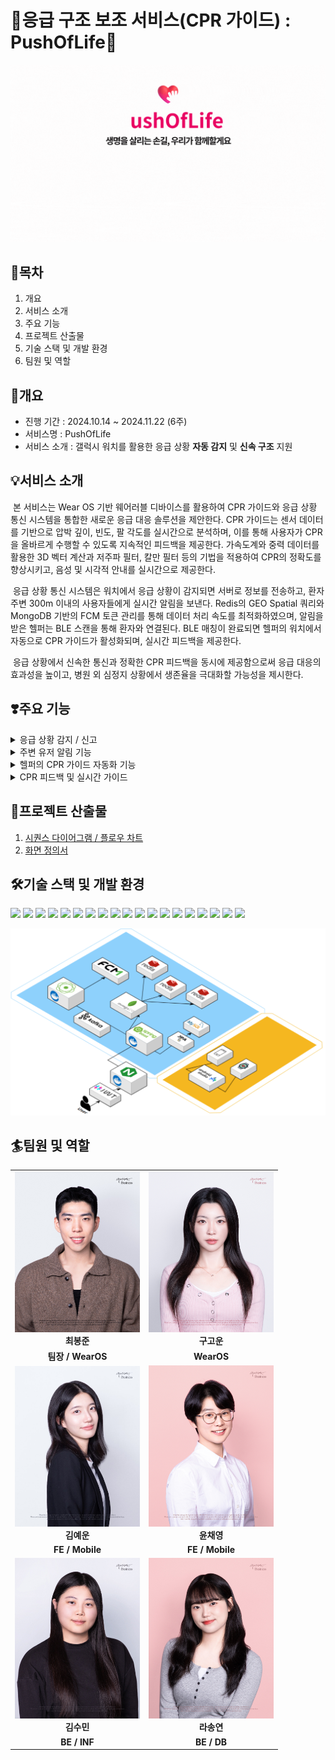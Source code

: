 # 💞응급 구조 보조 서비스(CPR 가이드) : PushOfLife💓
![PushOfLife](./readme_assets/PushOfLife_logo.gif)


## 📑목차
1. 개요
2. 서비스 소개
3. 주요 기능
4. 프로젝트 산출물
5. 기술 스택 및 개발 환경
6. 팀원 및 역할

## 🚩개요
- 진행 기간 : 2024.10.14 ~ 2024.11.22 (6주)
- 서비스명 : PushOfLife
- 서비스 소개 : 갤럭시 워치를 활용한 응급 상황 **자동 감지** 및 **신속 구조** 지원

## 💡서비스 소개
&nbsp;본 서비스는 Wear OS 기반 웨어러블 디바이스를 활용하여 CPR 가이드와 응급 상황 통신 시스템을 통합한 새로운 응급 대응 솔루션을 제안한다. CPR 가이드는 센서 데이터를 기반으로 압박 깊이, 빈도, 팔 각도를 실시간으로 분석하며, 이를 통해 사용자가 CPR을 올바르게 수행할 수 있도록 지속적인 피드백을 제공한다. 가속도계와 중력 데이터를 활용한 3D 벡터 계산과 저주파 필터, 칼만 필터 등의 기법을 적용하여 CPR의 정확도를 향상시키고, 음성 및 시각적 안내를 실시간으로 제공한다.    
  
&nbsp;응급 상황 통신 시스템은 워치에서 응급 상황이 감지되면 서버로 정보를 전송하고, 환자 주변 300m 이내의 사용자들에게 실시간 알림을 보낸다. Redis의 GEO Spatial 쿼리와 MongoDB 기반의 FCM 토큰 관리를 통해 데이터 처리 속도를 최적화하였으며, 알림을 받은 헬퍼는 BLE 스캔을 통해 환자와 연결된다. BLE 매칭이 완료되면 헬퍼의 워치에서 자동으로 CPR 가이드가 활성화되며, 실시간 피드백을 제공한다.  
  
&nbsp;응급 상황에서 신속한 통신과 정확한 CPR 피드백을 동시에 제공함으로써 응급 대응의 효과성을 높이고, 병원 외 심정지 상황에서 생존율을 극대화할 가능성을 제시한다.
    

## ❣️주요 기능

<details>
<summary>응급 상황 감지 / 신고</summary>
<div markdown="1">
  
![catch](./readme_assets/응급상황감지.gif)
심박수가 위험 수준 이하로 감소하거나 낙상이 감지될 경우 워치에서
경고음(사이렌)을 발생시키고, 3초간 반응이 없으면 등록된 응급 연락처와 구급대에 자동으로
알림을 발송한다. 모바일에서도 낙상 감지 기능을 활성화할 수 있으며, 모바일 기기에서는 30초
동안 반응이 없을 경우 자동으로 신고가 이루어진다.
  
![119report](./readme_assets/응급상황자동신고.png)
낙상이나 심박수 이상이 감지될 경우, 모바일 앱에 미리 입력된 환자의 이름, 나이, 병력, 약물 알레르기 등의 정보를 구급대에 자동으로 전송한다. 헬퍼가 신고할
경우에도 신고자의 위치를 기반으로 구급대가 즉시 출동할 수 있도록 지원한다.


</div>
</details>
<details>
<summary>주변 유저 알림 기능</summary>
<div markdown="1">

![help](./readme_assets/주변유저알림.gif)
낙상이나 심박수 이상이 감지되었을 때 주변의 헬퍼들에게 즉시 긴급 알림을 발송한다. 헬퍼는 알림을 클릭하면 응급 환자의 위치와 주변 AED 위치를 워치 및 모바일
화면에서 시각적으로 확인할 수 있다. 이 기능은 헬퍼와 환자를 빠르게 연결하여 구조 활동이
지연되지 않도록 돕는다.

</div>
</details>
<details>
<summary>헬퍼의 CPR 가이드 자동화 기능</summary>
<div markdown="1">

![BLE 연결](./readme_assets/ble.gif)
![cprstart](./readme_assets/cpr자동진행.gif)

헬퍼가 환자의 워치 화면을 누르면 BLE 통신을 통해 CPR 가이드가 자동으로 헬퍼의 워치에 실행되도록 설계되었다. 또한, 헬퍼가 환자를 발견한 순간,
워치 타일을 이용해 간편하게 어플리케이션에 접근할 수 있어 추가적인 시간 소모 없이 즉각적인
CPR 지원을 시작할 수 있다.

</div>
</details>
<details>
<summary>CPR 피드백 및 실시간 가이드</summary>
<div markdown="1">

![CPR 피드백](./readme_assets/cpr피드백.gif)
![손목 각도 계산](./readme_assets/wristangle.gif)
![압박 깊이/빈도 계산](./readme_assets/depth.gif)
![데이터 필터](./readme_assets/cprfilter.png)

 CPR의 각도, 빈도, 깊이를 분석하여 상세한 피드백을 제공한다. 헬퍼의 워치에서는 가속도 그래프를 통해 CPR의 정확도를 시각적으로 확인할 수 있으며,
환자의 워치에서는 실시간 심박수를 모니터링하여 CPR 진행 상황을 지원한다. 이를 통해 헬퍼가
적절한 CPR 리듬과 강도를 유지할 수 있도록 실시간으로 도움을 준다.


</div>
</details>


## 🎇프로젝트 산출물
1. [시퀀스 다이어그램 / 플로우 차트](https://www.figma.com/board/0me3wlmN98S2jQsRvEKxls/PushOfLife-%ED%94%8C%EB%A1%9C%EC%9A%B0-%2F-%EC%8B%9C%ED%80%80%EC%8A%A4-%EB%8B%A4%EC%9D%B4%EC%96%B4%EA%B7%B8%EB%9E%A8?node-id=0-1&t=hbI9DYjlXGrl1Wsn-1)
2. [화면 정의서](https://www.figma.com/design/fr1BBE9ckkxsdklZIgj6qE/PushOfLife-%ED%99%94%EB%A9%B4-%EC%A0%95%EC%9D%98%EC%84%9C?node-id=0-1&t=IY5YWw67Yjg1YYAK-1)



## 🛠️기술 스택 및 개발 환경
<img src="https://img.shields.io/badge/Kotlin-7F52FF?style=flat-square&logo=Kotlin&logoColor=white"/>
<img src="https://img.shields.io/badge/Android-34A853?style=flat-square&logo=Android&logoColor=white"/>
<img src="https://img.shields.io/badge/AndroidStudio-3DDC84?style=flat-square&logo=Androidstudio&logoColor=white"/>
<img src="https://img.shields.io/badge/WearOS-4285F4?style=flat-square&logo=WearOS&logoColor=white"/>
<img src="https://img.shields.io/badge/Jetpack Compose-4285F4?style=flat-square&logo=JetpackCompose&logoColor=white"/>
<img src="https://img.shields.io/badge/SpringBoot-6DB33F?style=flat-square&logo=SpringBoot&logoColor=white"/>
<img src="https://img.shields.io/badge/BluetoothLowEnergy-0082FC?style=flat-square&logo=Bluetooth&logoColor=white"/>
<img src="https://img.shields.io/badge/NGINX-009639?style=flat-square&logo=NGINX&logoColor=white"/>
<img src="https://img.shields.io/badge/JSON Web Tokens-000000?style=flat-square&logo=jsonwebtokens&logoColor=white"/>
<img src="https://img.shields.io/badge/MySQL-4479A1?style=flat-square&logo=MySQL&logoColor=white"/>
<img src="https://img.shields.io/badge/Redis-FF4438?style=flat-square&logo=Redis&logoColor=white"/>
<img src="https://img.shields.io/badge/MongoDB-47A248?style=flat-square&logo=MongoDB&logoColor=white"/>
<img src="https://img.shields.io/badge/Apache Kafka-231F20?style=flat-square&logo=ApacheKafka&logoColor=white"/>
<img src="https://img.shields.io/badge/Docker-2496ED?style=flat-square&logo=Docker&logoColor=white"/>
<img src="https://img.shields.io/badge/Jenkins-D24939?style=flat-square&logo=Jenkins&logoColor=white"/>
<img src="https://img.shields.io/badge/Firebase-DD2C00?style=flat-square&logo=firebase&logoColor=white"/>
<img src="https://img.shields.io/badge/Jira-0052CC?style=flat-square&logo=Jira&logoColor=white"/>
<img src="https://img.shields.io/badge/Git-F05032?style=flat-square&logo=Git&logoColor=white"/>
<img src="https://img.shields.io/badge/GitLab-FC6D26?style=flat-square&logo=GitLab&logoColor=white"/>

![시스템 아키텍처](./readme_assets/systemarchitecture.svg)



## 🏄팀원 및 역할

<div align="center">

<table>
  <tr>
    <td align="center">
      <img src="./readme_assets/최봉준.jpg" width="200"><br>
      <strong>최봉준</strong>
    </td>
    <td align="center">
      <img src="./readme_assets/구고운.png" width="200"><br>
      <strong>구고운</strong>
    </td>
  </tr>
  <tr>
    <td align="center"><strong>팀장 / WearOS</strong></td>
    <td align="center"><strong>WearOS</strong></td>
  </tr>
  <tr>
    <td align="center">
      <img src="./readme_assets/김예운.jpg" width="200"><br>
      <strong>김예운</strong>
    </td>
    <td align="center">
      <img src="./readme_assets/윤채영.jpg" width="200"><br>
      <strong>윤채영</strong>
    </td>
  </tr>
  <tr>
    <td align="center"><strong>FE / Mobile</strong></td>
    <td align="center"><strong>FE / Mobile</strong></td>
  </tr>
  <tr>
    <td align="center">
      <img src="./readme_assets/김수민.jpg" width="200"><br>
      <strong>김수민</strong>
    </td>
    <td align="center">
      <img src="./readme_assets/라송연.jpg" width="200"><br>
      <strong>라송연</strong>
    </td>
  </tr>
  <tr>
    <td align="center"><strong>BE / INF</strong></td>
    <td align="center"><strong>BE / DB</strong></td>
  </tr>
</table>

</div>
